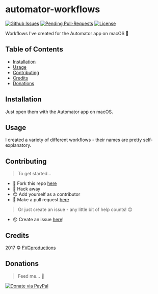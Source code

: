 # automator-workflows

[![Github Issues](http://githubbadges.herokuapp.com/fvcproductions/automator-workflows/issues.svg?style=flat-square)](https://github.com/fvcproductions/automator-workflows/issues) [![Pending Pull-Requests](http://githubbadges.herokuapp.com/fvcproductions/automator-workflows/pulls.svg?style=flat-square)](https://github.com/fvcproductions/automator-workflows/pulls) [![License](http://img.shields.io/:license-mit-blue.svg?style=flat-square)](http://badges.mit-license.org)

Workflows I've created for the Automator app on macOS 👾

## Table of Contents

- [Installation](#installation)
- [Usage](#usage)
- [Contributing](#contributing)
- [Credits](#credits)
- [Donations](#donations)

## Installation

Just open them with the Automator app on macOS.

## Usage

I created a variety of different workflows - their names are pretty self-explanatory.

## Contributing

> To get started...

- 🍴 Fork this repo [here](https://github.com/fvcproductions/automator-workflows#fork-destination-box)
- 🔨 Hack away
- 😊 Add yourself as a contributor
- 🔧 Make a pull request [here](https://github.com/fvcproductions/automator-workflows/compare)

> Or just create an issue - any little bit of help counts! 😊

- 😯 Create an issue [here](https://github.com/fvcproductions/automator-workflows/issues)!

## Credits

2017 © [FVCproductions](http://fvcproductions.com)

## Donations

> Feed me... 🍕

[![Donate via PayPal](https://raw.github.com/xioTechnologies/PayPal-Button/master/PayPal%20Button.png)](http://paypal.me/fvcproductions)